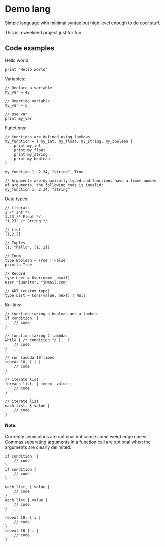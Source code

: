 # Demo lang
Simple language with minimal syntax but high level enough to do cool stuff.


This is a weekend project just for fun.

## Code examples

Hello world:
```
print "Hello world"
```

Variables:
```
// Declare a variable
my_var = 42

// Override variable
my_var = 5

// Use var
print my_var
```

Functions:
```
// functions are defined using lambdas
my_function = { my_int, my_float, my_string, my_boolean |
    print my_int
    print my_float
    print my_string
    print my_boolean
}

my_function 1, 2.34, "string", True

// Arguments are dynamically typed and functions have a fixed number of arguments, the following code is invalid:
my_function 1, 2.34, "string"
```

Data types:
```
// Literals
1 /* Int */
1.23 /* Float */
"1.23" /* String */

// List
[1,2,3]

// Tuples
(1, "hello", [1, 2])

// Enum
type Boolean = True | False
println True

// Record
type User = User(name, email)
User "juanito", "j@mail.com"

// ADT (custom type)
type List = Cons(value, next) | Null
```

Builtins:
```
// function taking a boolean and a lambda
if condition, {
    // code
}

// function taking 2 lambdas
while { /* condition */ },  {
    // code
}

// run lambda 10 times
repeat 10, { i |
    // code
}

// iterate list
foreach list, { index, value |
    // code
}

// iterate list
each list, { value |
    // code
}
```

#### Note:
Currently semicolons are optional but cause some weird edge cases.
Commas separating arguments in a function call are optional when the arguments are clearly delimited:
```
if condition, {
    // code
}
if condition {
    // code
}

each list, { value |
    // code
}
each list { value |
    // code
}

repeat 10, { i |
    // code
}
repeat 10 { i |
    // code
}
```  
